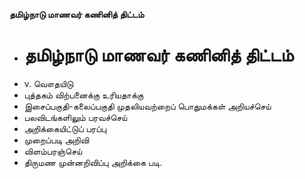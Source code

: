 **தமிழ்நாடு மாணவர் கணினித் திட்டம்**
- # தமிழ்நாடு மாணவர் கணினித் திட்டம்
- v. வௌதயிடு
- புத்தகம் விற்பனைக்கு உரியதாக்கு
- இசைப்பகுதி-கலைப்பகுதி முதலியவற்றைப் பொதுமக்கள் அறியச்செய்
- பலவிடங்களிலும் பரவச்செய்
- அறிக்கையிட்டுப் பரப்பு
- முறைப்படி அறிவி
- விளம்பரஞ்செய்
- திருமண முன்னறிவிப்பு அறிக்கை படி.

